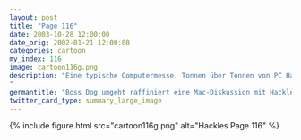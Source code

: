 ```yaml
---
layout: post
title: "Page 116"
date: 2003-10-28 12:00:00
date_orig: 2002-01-21 12:00:00
categories: cartoon
my_index: 116
image: cartoon116g.png
description: "Eine typische Computermesse. Tonnen über Tonnen von PC Hardware und nichts für den Mac Boss, Sie haben einen iMac. Kann man den überhaupt aufrüsten Entschuldige, ich glaube mein linkes ohr ist taub...sag, sind wir fertig hier Hackles Boss Dog
"
germantitle: "Boss Dog umgeht raffiniert eine Mac-Diskussion mit Hackles"
twitter_card_type: summary_large_image
---
```


{% include figure.html src="cartoon116g.png" alt="Hackles Page 116"  %}
